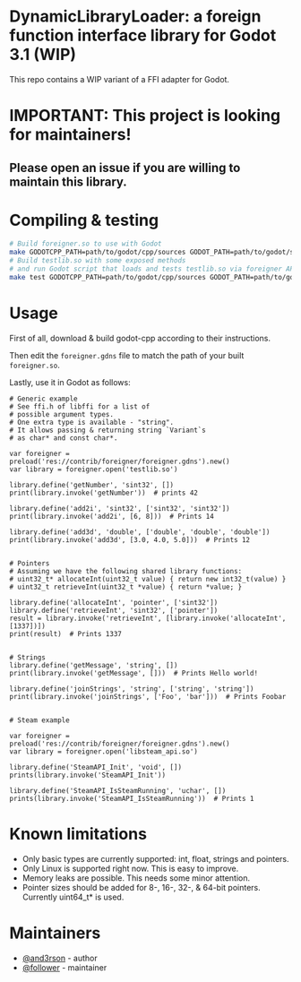 # DynamicLibraryLoader: a foreign function interface library for Godot 3.1 (WIP)

This repo contains a WIP variant of a FFI adapter for Godot.

# IMPORTANT: This project is looking for maintainers!

## Please open an issue if you are willing to maintain this library.

# Compiling & testing

```bash
# Build foreigner.so to use with Godot
make GODOTCPP_PATH=path/to/godot/cpp/sources GODOT_PATH=path/to/godot/sources
# Build testlib.so with some exposed methods
# and run Godot script that loads and tests testlib.so via foreigner API.
make test GODOTCPP_PATH=path/to/godot/cpp/sources GODOT_PATH=path/to/godot/sources
```

# Usage

First of all, download & build godot-cpp according to their instructions.

Then edit the `foreigner.gdns` file to match the path of your built `foreigner.so`.

Lastly, use it in Godot as follows:

```gdscript
# Generic example
# See ffi.h of libffi for a list of
# possible argument types.
# One extra type is available - "string".
# It allows passing & returning string `Variant`s
# as char* and const char*.

var foreigner = preload('res://contrib/foreigner/foreigner.gdns').new()
var library = foreigner.open('testlib.so')

library.define('getNumber', 'sint32', [])
print(library.invoke('getNumber'))  # prints 42

library.define('add2i', 'sint32', ['sint32', 'sint32'])
print(library.invoke('add2i', [6, 8]))  # Prints 14

library.define('add3d', 'double', ['double', 'double', 'double'])
print(library.invoke('add3d', [3.0, 4.0, 5.0]))  # Prints 12


# Pointers
# Assuming we have the following shared library functions:
# uint32_t* allocateInt(uint32_t value) { return new int32_t(value) }
# uint32_t retrieveInt(uint32_t *value) { return *value; }

library.define('allocateInt', 'pointer', ['sint32'])
library.define('retrieveInt', 'sint32', ['pointer'])
result = library.invoke('retrieveInt', [library.invoke('allocateInt', [1337])])
print(result)  # Prints 1337


# Strings
library.define('getMessage', 'string', [])
print(library.invoke('getMessage', []))  # Prints Hello world!

library.define('joinStrings', 'string', ['string', 'string'])
print(library.invoke('joinStrings', ['Foo', 'bar']))  # Prints Foobar


# Steam example

var foreigner = preload('res://contrib/foreigner/foreigner.gdns').new()
var library = foreigner.open('libsteam_api.so')

library.define('SteamAPI_Init', 'void', [])
prints(library.invoke('SteamAPI_Init'))

library.define('SteamAPI_IsSteamRunning', 'uchar', [])
prints(library.invoke('SteamAPI_IsSteamRunning'))  # Prints 1

```

# Known limitations

- Only basic types are currently supported: int, float, strings and pointers.
- Only Linux is supported right now. This is easy to improve.
- Memory leaks are possible. This needs some minor attention.
- Pointer sizes should be added for 8-, 16-, 32-, & 64-bit pointers. Currently uint64_t* is used.

# Maintainers

  - [@and3rson](//github.com/anderson) - author
  - [@follower](//github.com/follower) - maintainer
